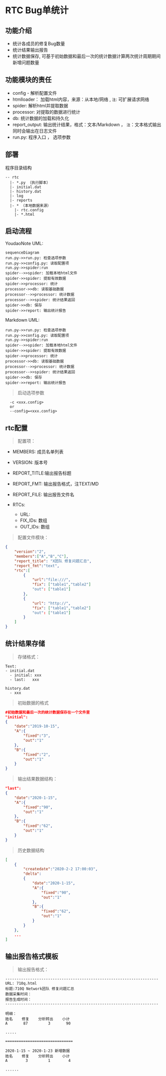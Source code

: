
# RTC Bug单统计

## 功能介绍
- 统计各成员的修复Bug数量
- 统计结果输出报告
- 统计数据保存, 可基于初始数据和最后一次的统计数据计算两次统计周期期间新增问题数量


## 功能模块的责任
- config  - 解析配置文件
- htmlloader： 加载html内容，来源：从本地/网络 , `注`: 可扩展请求网络
- spider: 解析html并提取数据
- processor: 对提取的数据进行统计
- db: 统计数据的加载和持久化
- report_output: 输出统计结果，格式：文本/Markdown ， `注`：文本格式输出同时会输出在日志文件
- run.py: 程序入口 ， 选项参数

## 部署
程序目录结构
```text
-- rtc
  |- *.py （执行脚本）
  |- initial.dat
  |- history.dat
  |- log
  |- reports
  |- * （本地数据来源）
    |- rtc.config
    |- *.html
```

## 启动流程

YoudaoNote UML:
```
sequenceDiagram
run.py->>run.py: 检查选项参数
run.py->>config.py: 读取配置项
run.py->>spider:run
spider-->>spider: 加载本地html文件
spider->>spider: 提取有效数据
spider->>processor: 统计
processor->>db: 读取基础数据
processor-->>processor: 统计数据
processor-->>spider: 统计结果返回
spider->>db: 保存
spider->>report: 输出统计报告
```


Markdown UML:
```sequence
run.py->>run.py: 检查选项参数
run.py->>config.py: 读取配置项
run.py->>spider:run
spider-->>spider: 加载本地html文件
spider->>spider: 提取有效数据
spider->>processor: 统计
processor->>db: 读取基础数据
processor-->>processor: 统计数据
processor-->>spider: 统计结果返回
spider->>db: 保存
spider->>report: 输出统计报告
```

> 启动选项参数
```shell
  -c <xxx.config>
  or
  --config=<xxx.config>
```

## rtc配置
> 配置项：

 - MEMBERS: 成员名单列表
 - VERSION: 版本号
 - REPORT_TITLE:输出报告标题
 - REPORT_FMT: 输出报告格式，注TEXT/MD 
 - REPORT_FILE: 输出报告文件名

 - RTCs:
     - URL:
     - FIX_IDs: 数组
     - OUT_IDs: 数组


> 配置文件模块：
```json
{
    "version":"2",
    "members":["A","B","C"],
    "report_title": "X团队 修复问题汇总",
    "report_fmt":"text",
    "rtc":[
        {
            "url":"file:///",
            "fix": ["table1","table2"]
            "out": ["table1"]
        },
        {
            "url": "http://",
            "fix": ["table1","table2"]
            "out": ["table1"]
        }
    ]
}
```


## 统计结果存储

> 存储格式：
```text
Text: 
- initial.dat 
  - initial: xxx 
  - last:   xxx 

history.dat
  - xxx
```

> 初始数据的格式

```json
#初始数据和最后一次的统计数据保存在一个文件里
"initial":
{
    "date":"2019-10-15",
    "A":{
        "fixed":"3",
        "out":"1"
    },
    "B":{
        "fixed":"2",
        "out":"1"
    }
}
```

> 输出结果数据结构：
```json
"last":
{
    "date":"2020-1-15",
    "A":{
        "fixed":"90",
        "out":"1"
    },
    "B":{
        "fixed":"62",
        "out":"1"
    }
}
```

> 历史数据结构
```json
[
    {
        "createdate":"2020-2-2 17:00:03",
        "delta":
        {
            "date":"2020-1-15",
            "A":{
                "fixed":"90",
                "out":"1"
            },
            "B":{
                "fixed":"62",
                "out":"1"
            }
        }
    },
    ...
]
```



## 输出报告格式模板
> 输出报告格式：
```
--------------------------------------------------------------------
URL: 710q.html 
标题:710Q Network团队 修复问题汇总
数据采集时间：
报告生成时间：
--------------------------------------------------------------------

明细：
姓名    修复    分析转出    小计
A       87         3       90

.....

==============================

2020-1-15 ~ 2020-1-23 新增数据
姓名    修复    分析转出    小计
A        3         1        4

......


```

